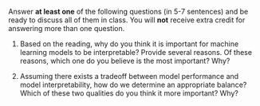 Answer **at least one** of the following questions (in 5-7 sentences) and be ready to discuss all of them in class. You will **not** receive extra credit for answering more than one question. 

1. Based on the reading, why do you think it is important for machine learning models to be interpretable? Provide several reasons. Of these reasons, which one do you believe is the most important? Why?

2. Assuming there exists a tradeoff between model performance and model interpretability, how do we determine an appropriate balance? Which of these two qualities do you think it more important? Why?

